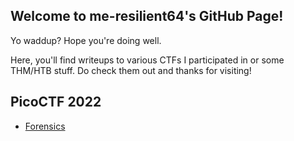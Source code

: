 ## Welcome to me-resilient64's GitHub Page!

Yo waddup? Hope you're doing well.


Here, you'll find writeups to various CTFs I participated in or some THM/HTB stuff. Do check them out and thanks for visiting!


## PicoCTF 2022
- [Forensics](https://me-resilient64.gitbook.io/picoctf-2022-forensics/)
